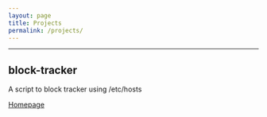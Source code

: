 ```yaml
---
layout: page
title: Projects
permalink: /projects/
---
```


---

## block-tracker

A script to block tracker using /etc/hosts

<a target="_blank" href="https://ajacobsen.github.io/block-tracker/">Homepage</a>
